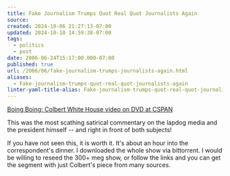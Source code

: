```yaml
---
title: Fake Journalism Trumps Quot Real Quot Journalists Again
source: 
created: 2024-10-06 21:27:13-07:00
updated: 2024-10-10 14:59:38-07:00
tags:
  - politics
  - post
date: 2006-06-24T15:17:00.000-07:00
published: true
url: /2006/06/fake-journalism-trumps-journalists-again.html
aliases:
  - Fake-journalism-trumps-quot-real-quot-journalists-again
linter-yaml-title-alias: Fake-journalism-trumps-quot-real-quot-journalists-again
---
```



[Boing Boing: Colbert White House video on DVD at CSPAN](http://www.boingboing.net/2006/05/06/colbert_white_house_.html "Boing Boing: Colbert White House video on DVD at CSPAN")  
  
This was the most scathing satirical commentary on the lapdog media and the president himself -- and right in front of both subjects!  
  
If you have not seen this, it is worth it. It's about an hour into the correspondent's dinner. I downloaded the whole show via bittorrent. I would be willing to reseed the 300+ meg show, or follow the links and you can get the segment with just Colbert's piece from many sources.